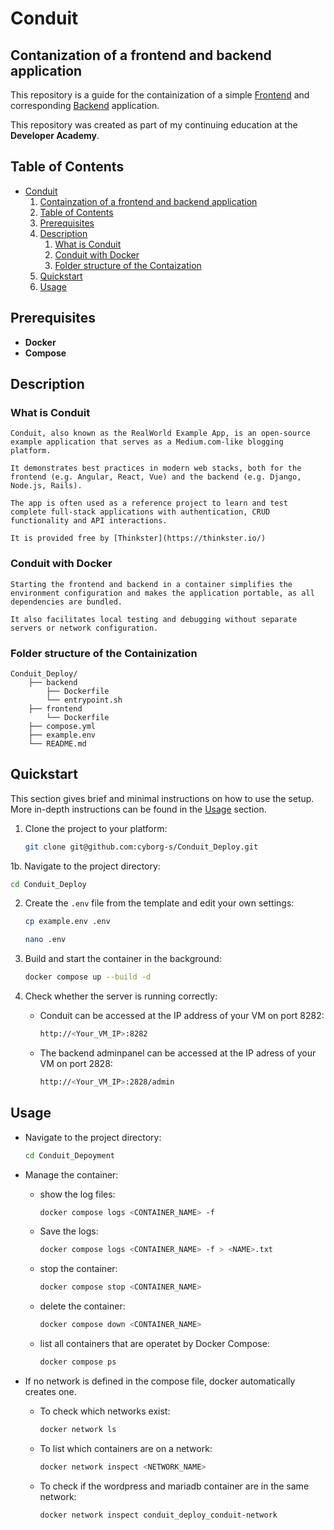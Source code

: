 # Conduit

## Contanization of a frontend and backend application

This repository is a guide for the containization of a simple [Frontend](https://github.com/cyborg-s/conduit-frontend) and corresponding [Backend](https://github.com/cyborg-s/conduit-backend) application.

This repository was created as part of my continuing education at the **Developer Academy**.

## Table of Contents

* [Conduit](#conduit)
    1. [Containzation of a frontend and backend application](#contanization-of-a-frontend-and-backend-application) 
    2. [Table of Contents](#table-of-contents)
    3. [Prerequisites](#prerequisites)
    4. [Description](#description)
       1. [What is Conduit](#what-is-conduit)
       2. [Conduit with Docker](#conduit-with-docker)
       3. [Folder structure of the Contaization](#folder-structure-of-the-containization)
    5. [Quickstart](#quickstart)
    6. [Usage](#usage)



## Prerequisites

  * **Docker**
  * **Compose**

## Description

### What is Conduit

    Conduit, also known as the RealWorld Example App, is an open-source example application that serves as a Medium.com-like blogging platform. 

    It demonstrates best practices in modern web stacks, both for the frontend (e.g. Angular, React, Vue) and the backend (e.g. Django, Node.js, Rails). 

    The app is often used as a reference project to learn and test complete full-stack applications with authentication, CRUD functionality and API interactions.

    It is provided free by [Thinkster](https://thinkster.io/)


### Conduit with Docker

    Starting the frontend and backend in a container simplifies the environment configuration and makes the application portable, as all dependencies are bundled. 
    
    It also facilitates local testing and debugging without separate servers or network configuration.


### Folder structure of the Containization
```
Conduit_Deploy/
    ├── backend
        ├── Dockerfile
        └── entrypoint.sh
    ├── frontend
        └── Dockerfile
    ├── compose.yml
    ├── example.env
    └── README.md
```

## Quickstart

This section gives brief and minimal instructions on how to use the setup. More in-depth instructions can be found in the [Usage](#usage) section.

1. Clone the project to your platform:

   ```bash
   git clone git@github.com:cyborg-s/Conduit_Deploy.git
   ```

1b. Navigate to the project directory:

   ```bash
   cd Conduit_Deploy
   ```

2. Create the `.env` file from the template and edit your own settings:
   
   ```bash 
   cp example.env .env
   ``` 

   ```bash
   nano .env
   ```

3. Build and start the container in the background:

   ```bash
   docker compose up --build -d
   ```


4. Check whether the server is running correctly:

    * Conduit can be accessed at the IP address of your VM on port 8282:

      ```bash  
      http://<Your_VM_IP>:8282
      ```  

    * The backend adminpanel can be accessed at the IP adress of your VM on port 2828:
  
      ```bash  
      http://<Your_VM_IP>:2828/admin
      ```  
    
  

## Usage

* Navigate to the project directory:

   ```bash
   cd Conduit_Depoyment
   ```


* Manage the container:
  
  * show the log files:
    ```bash
    docker compose logs <CONTAINER_NAME> -f
    ```
  * Save the logs:
    ```bash
    docker compose logs <CONTAINER_NAME> -f > <NAME>.txt
    ```

  * stop the container:
    ```bash
    docker compose stop <CONTAINER_NAME>
    ```

  * delete the container:
    ```bash
    docker compose down <CONTAINER_NAME>
    ```

  * list all containers that are operatet by Docker Compose:
    ```bash
    docker compose ps
    ```

*  If no network is defined in the compose file, docker automatically creates one. 
   *  To check which networks exist:

        ```bash
        docker network ls
        ```

    * To list which containers are on a network:

        ```bash
        docker network inspect <NETWORK_NAME>
        ```

    * To check if the wordpress and mariadb container are in the same network:

        ```bash
        docker network inspect conduit_deploy_conduit-network 
        ```  

    